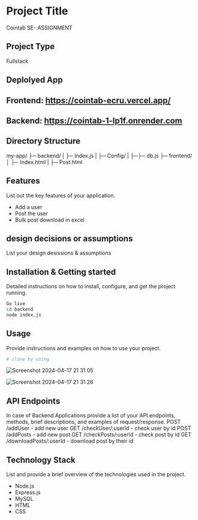 # Project Title
Cointab SE- ASSIGNMENT

## Project Type
Fullstack

## Deplolyed App
## Frontend: https://cointab-ecru.vercel.app/
## Backend: https://cointab-1-lp1f.onrender.com

## Directory Structure
my-app/
├─ backend/
| ├─ Index.js
| ├─ Config/
| ├─├─ db.js
├─ frontend/
│  ├─ Index.html
|  ├─ Post.html


## Features
List out the key features of your application.

- Add a user
- Post the user
- Bulk post download in excel

## design decisions or assumptions
List your design desissions & assumptions

## Installation & Getting started
Detailed instructions on how to install, configure, and get the project running. 

```bash
Go live
cd backend
node index.js
```

## Usage
Provide instructions and examples on how to use your project.

```bash
# clone by using

```
![Screenshot 2024-04-17 21 31 05](https://github.com/anshukumari181405/cointab/assets/146926520/1d3d83f2-94be-4ccc-b865-a89b16924599)

![Screenshot 2024-04-17 21 31 26](https://github.com/anshukumari181405/cointab/assets/146926520/5f647c39-324e-4eea-b0cb-3ac98adc6779)





## API Endpoints
In case of Backend Applications provide a list of your API endpoints, methods, brief descriptions, and examples of request/response.
POST /addUser - add new user
GET /checkUser/:userId - check user by id
POST /addPosts - add new post
GET /checkPosts/:userId - check post by id
GET /downloadPosts/:userId - download post by their id


## Technology Stack
List and provide a brief overview of the technologies used in the project.

- Node.js
- Express.js
- MySQL
- HTML
- CSS
